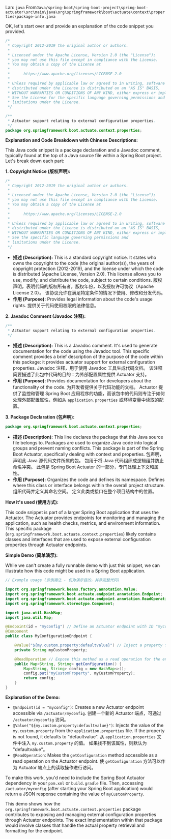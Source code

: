 Lan: `java` From`Java/spring-boot/spring-boot-project\spring-boot-actuator\src\main\java\org\springframework\boot\actuate\context\properties\package-info.java`

OK, let's start over and provide an explanation of the code snippet you provided.

```java
/*
 * Copyright 2012-2019 the original author or authors.
 *
 * Licensed under the Apache License, Version 2.0 (the "License");
 * you may not use this file except in compliance with the License.
 * You may obtain a copy of the License at
 *
 *      https://www.apache.org/licenses/LICENSE-2.0
 *
 * Unless required by applicable law or agreed to in writing, software
 * distributed under the License is distributed on an "AS IS" BASIS,
 * WITHOUT WARRANTIES OR CONDITIONS OF ANY KIND, either express or implied.
 * See the License for the specific language governing permissions and
 * limitations under the License.
 */

/**
 * Actuator support relating to external configuration properties.
 */
package org.springframework.boot.actuate.context.properties;
```

**Explanation and Code Breakdown with Chinese Descriptions:**

This Java code snippet is a package declaration and a Javadoc comment, typically found at the top of a Java source file within a Spring Boot project.  Let's break down each part:

**1. Copyright Notice (版权声明):**

```java
/*
 * Copyright 2012-2019 the original author or authors.
 *
 * Licensed under the Apache License, Version 2.0 (the "License");
 * you may not use this file except in compliance with the License.
 * You may obtain a copy of the License at
 *
 *      https://www.apache.org/licenses/LICENSE-2.0
 *
 * Unless required by applicable law or agreed to in writing, software
 * distributed under the License is distributed on an "AS IS" BASIS,
 * WITHOUT WARRANTIES OR CONDITIONS OF ANY KIND, either express or implied.
 * See the specific language governing permissions and
 * limitations under the License.
 */
```

*   **描述 (Description):**  This is a standard copyright notice.  It states who owns the copyright to the code (the original author(s)), the years of copyright protection (2012-2019), and the license under which the code is distributed (Apache License, Version 2.0).  This license allows you to use, modify, and distribute the code, subject to certain conditions.  版权声明，表明代码的版权所有者，版权年份，以及授权许可协议（Apache License 2.0）。  该协议允许在满足特定条件的情况下使用、修改和分发代码。
*   **作用 (Purpose):**  Provides legal information about the code's usage rights.  提供关于代码使用权限的法律信息。

**2. Javadoc Comment (Javadoc 注释):**

```java
/**
 * Actuator support relating to external configuration properties.
 */
```

*   **描述 (Description):** This is a Javadoc comment. It's used to generate documentation for the code using the Javadoc tool.  This specific comment provides a brief description of the purpose of the code within this package: it provides actuator support for external configuration properties.  Javadoc 注释，用于使用 Javadoc 工具生成代码文档。  该注释简要描述了此包中代码的目的：为外部配置属性提供 Actuator 支持。
*   **作用 (Purpose):**  Provides documentation for developers about the functionality of the code.  为开发者提供关于代码功能的文档。 Actuator 提供了监控和管理 Spring Boot 应用程序的功能，而该包中的代码则专注于如何处理外部配置属性，例如从 `application.properties` 或环境变量中读取的配置。

**3. Package Declaration (包声明):**

```java
package org.springframework.boot.actuate.context.properties;
```

*   **描述 (Description):** This line declares the package that this Java source file belongs to.  Packages are used to organize Java code into logical groups and prevent naming conflicts. This package is part of the Spring Boot Actuator, specifically dealing with context and properties.  包声明，声明此 Java 源代码文件所属的包。 包用于将 Java 代码组织成逻辑组并防止命名冲突。 此包是 Spring Boot Actuator 的一部分，专门处理上下文和属性。
*   **作用 (Purpose):**  Organizes the code and defines its namespace. Defines where this class or interface belongs within the overall project structure.  组织代码并定义其命名空间。 定义此类或接口在整个项目结构中的位置。

**How it's used (使用方式):**

This code snippet is part of a larger Spring Boot application that uses the Actuator. The Actuator provides endpoints for monitoring and managing the application, such as health checks, metrics, and environment information. This specific package (`org.springframework.boot.actuate.context.properties`) likely contains classes and interfaces that are used to expose external configuration properties through Actuator endpoints.

**Simple Demo (简单演示):**

While we can't create a fully runnable demo with just this snippet, we can illustrate how this code might be used in a Spring Boot application.

```java
// Example usage (示例用法 - 仅为演示目的，并非完整代码)

import org.springframework.beans.factory.annotation.Value;
import org.springframework.boot.actuate.endpoint.annotation.Endpoint;
import org.springframework.boot.actuate.endpoint.annotation.ReadOperation;
import org.springframework.stereotype.Component;

import java.util.HashMap;
import java.util.Map;

@Endpoint(id = "myconfig") // Define an Actuator endpoint with ID "myconfig" 定义一个 Actuator 端点，ID 为 "myconfig"
@Component
public class MyConfigurationEndpoint {

    @Value("${my.custom.property:defaultvalue}") // Inject a property from application.properties 从 application.properties 注入一个属性
    private String myCustomProperty;

    @ReadOperation // Expose this method as a read operation for the endpoint 将此方法公开为端点的读取操作
    public Map<String, String> getConfiguration() {
        Map<String, String> config = new HashMap<>();
        config.put("myCustomProperty", myCustomProperty);
        return config;
    }
}
```

**Explanation of the Demo:**

*   `@Endpoint(id = "myconfig")`: Creates a new Actuator endpoint accessible via `/actuator/myconfig`.  创建一个新的 Actuator 端点，可通过 `/actuator/myconfig` 访问。
*   `@Value("${my.custom.property:defaultvalue}")`:  Injects the value of the `my.custom.property` from the `application.properties` file. If the property is not found, it defaults to "defaultvalue".  从 `application.properties` 文件中注入 `my.custom.property` 的值。 如果找不到该属性，则默认为 "defaultvalue"。
*   `@ReadOperation`: Makes the `getConfiguration` method accessible as a read operation on the Actuator endpoint.  使 `getConfiguration` 方法可以作为 Actuator 端点上的读取操作进行访问。

To make this work, you'd need to include the Spring Boot Actuator dependency in your `pom.xml` or `build.gradle` file.  Then, accessing `/actuator/myconfig` (after starting your Spring Boot application) would return a JSON response containing the value of `myCustomProperty`.

This demo shows how the `org.springframework.boot.actuate.context.properties` package contributes to exposing and managing external configuration properties through Actuator endpoints. The exact implementation within that package would involve classes that handle the actual property retrieval and formatting for the endpoint.
